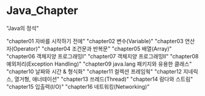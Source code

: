 # Java_Chapter

"Java의 정석"

"chapter01 자바를 시작하기 전에"
"chapter02 변수(Variable)"
"chapter03 연산자(Operator)"
"chapter04 조건문과 반복문"
"chapter05 배열(Array)"
"chapter06 객체지양 프로그래밍I"
"chapter07 객체지양 프로그래밍II"
"chapter08 예외처리(Exception Handling)"
"chapter09 java.lang 패키지와 유용한 클래스"
"chapter10 날짜와 시간 & 형식화"
"chapter11 컬렉션 프레임웍"
"chapter12 지네릭스, 열거형, 애너테이션"
"chapter13 쓰레드(Thread)"
"chapter14 람다와 스트림"
"chapter15 입출력(I/O)"
"chapter16 네트워킹(Networking)"
